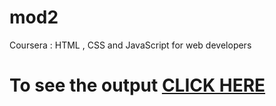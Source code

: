 # mod2
Coursera : HTML , CSS and JavaScript for web developers
# To see the output [CLICK HERE](C:\Users\Hp\Downloads\mod2-master\index.html)


